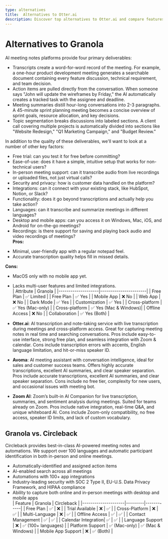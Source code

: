 ```yaml
---
type: alternatives
title:  Alternatives to Otter.ai  
description: Discover top alternatives to Otter.ai and compare features with Circleback. Make an informed choice for your transcription needs.
---
```


# Alternatives to Granola    
AI meeting notes platforms provide four primary deliverables:  
  
* Transcripts create a word-for-word record of the meeting. For example, a one-hour product development meeting generates a searchable document containing every feature discussion, technical requirement, and team decision.  
* Action items are pulled directly from the conversation. When someone says "John will update the wireframes by Friday," the AI automatically creates a tracked task with the assignee and deadline.  
* Meeting summaries distill hour-long conversations into 2-3 paragraphs. A 45-minute sprint planning meeting becomes a concise overview of sprint goals, resource allocation, and key decisions.  
* Topic segmentation breaks discussions into labeled sections. A client call covering multiple projects is automatically divided into sections like "Website Redesign," "Q1 Marketing Campaign," and "Budget Review."  
  
In addition to the quality of these deliverables, we'll want to look at a number of other key factors:  
  
* Free trial: can you test it for free before committing?  
* Ease-of-use: does it have a simple, intuitive setup that works for non-technical users?  
* In-person meeting support: can it transcribe audio from live recordings or uploaded files, not just virtual calls?  
* Security and privacy: how is customer data handled on the platform?  
* Integrations: can it connect with your existing stack, like HubSpot, Notion, or Slack?  
* Functionality: does it go beyond transcriptions and actually help you take action?  
* Languages: can it transcribe and summarize meetings in different languages?  
* Desktop and mobile apps: can you access it on Windows, Mac, iOS, and Android for on-the-go meetings?  
* Recordings: is there support for saving and playing back audio and video recordings of meetings?    
**Pros:**
- Minimal, user-friendly app with a regular notepad feel.
- Accurate transcription quality helps fill in missed details.

**Cons:**
- MacOS only with no mobile app yet.
- Lacks multi-user features and limited integrations.  
| Attribute          | Granola               |
|--------------------|-----------------------|
| Free Plan          | ✅ Limited             |
| Free Plan          | ✅ Yes                |
| Mobile App         | ❌ No                 |
| Web App            | ❌ No                 |
| Dark Mode          | ✅ Yes                |
| Customization      | ✅ Yes                |
| Cross-platform     | ✅ Yes (Mac-only)     |
| Cross-platform     | ✅ Yes (Mac & Windows)|
| Offline Access     | ❌ No                 |
| Collaboration      | ✅ Yes (Both)         |  
- **Otter.ai**: AI transcription and note-taking service with live transcription during meetings and cross-platform access. Great for capturing meeting notes in real time and searching conversations. Pros include easy-to-use interface, strong free plan, and seamless integration with Zoom & calendar. Cons include transcription errors with accents, English language limitation, and hit-or-miss speaker ID.

- **Avoma**: AI meeting assistant with conversation intelligence, ideal for sales and customer success teams. Offers highly accurate transcriptions, excellent AI summaries, and clear speaker separation. Pros include accurate transcriptions, excellent AI summaries, and clear speaker separation. Cons include no free tier, complexity for new users, and occasional issues with meeting bot.

- **Zoom AI**: Zoom’s built-in AI Companion for live transcription, summaries, and sentiment analysis during meetings. Suited for teams already on Zoom. Pros include native integration, real-time Q&A, and unique whiteboard AI. Cons include Zoom-only compatibility, no free access, speaker ID limits, and lack of custom vocabulary.  
## Granola vs. Circleback  
Circleback provides best-in-class AI-powered meeting notes and automations. We support over 100 languages and automatic participant identification in both in-person and online meetings.  
  
* Automatically-identified and assigned action items  
* AI-enabled search across all meetings  
* Automations with 100+ app integrations  
* Industry-leading security with SOC 2 Type II, EU-U.S. Data Privacy Framework, and HIPAA compliance  
* Ability to capture both online and in-person meetings with desktop and mobile apps    
| Feature             | Granola | Circleback |
|---------------------|---------|------------|
| Free Plan           | ✅       | ❌         |
| Trial Available     | ❌       | ✅         |
| Cross-Platform      | ❌       | ✅         |
| Multi-Language      | ❌       | ✅         |
| Offline Access      | ✅       | ✅         |
| Contact Management  | ✅       | ✅         |
| Calendar Integration| ✅       | ✅         |
| Language Support    | ❌       | ✅ (100+ languages) |
| Platform Support    | ✅ (Mac-only) | ✅ (Mac & Windows) |
| Mobile App Support  | ❌       | ✅ (Both) |